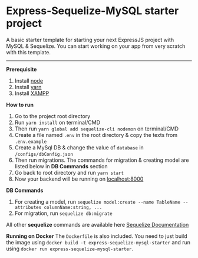 # Express-Sequelize-MySQL starter project

A basic starter template for starting your next ExpressJS project with MySQL & Sequelize. You can start working on your app from very scratch with this template.

---

**Prerequisite**

1. Install [node](https://nodejs.org/de/download/)
2. Install [yarn](https://classic.yarnpkg.com/en/docs/install/)
3. Install [XAMPP](https://www.apachefriends.org/download.html)

**How to run**

1. Go to the project root directory
2. Run `yarn install` on terminal/CMD
3. Then run `yarn global add sequelize-cli nodemon` on terminal/CMD
4. Create a file named `.env` in the root directory & copy the texts from `.env.example`
5. Create a MySql DB & change the value of `database` in `/configs/dbConfig.json`
6. Then run migrations. The commands for migration & creating model are listed below in **DB Commands** section
7. Go back to root directory and run `yarn start`
8. Now your backend will be running on [localhost:8000](http://localhost:8000)

**DB Commands**

1. For creating a model, run `sequelize model:create --name TableName --attributes columnName:string, ...`
2. For migration, run `sequelize db:migrate`

All other **sequelize** commands are available here [Sequelize Documentation](https://sequelize.org/master/manual/model-basics.html)

**Running on Docker**
The `Dockerfile` is also included. You need to just build the image using `docker build -t express-sequelize-mysql-starter` and run using `docker run express-sequelize-mysql-starter`.
